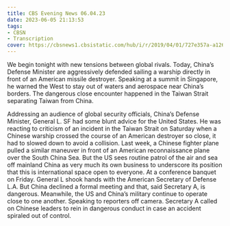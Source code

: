 ```yaml
---
title: CBS Evening News 06.04.23
date: 2023-06-05 21:13:53
tags:
- CBSN
- Transcription
cover: https://cbsnews1.cbsistatic.com/hub/i/r/2019/04/01/727e357a-a126-4138-a2c5-4d3222669d57/thumbnail/640x360/3ff2761028dc5c65cc4f07acd54bcd5c/cbsn2-logo-1920x1080.jpg
---
```

We begin tonight with new tensions between global rivals. Today, China’s Defense Minister are aggressively defended sailing a warship directly in front of an American missile destroyer. Speaking at a summit in Singapore, he warned the West to stay out of waters and aerospace near China’s borders. The dangerous close encounter happened in the Taiwan Strait separating Taiwan from China. 

Addressing an audience of global security officials, China’s Defense Minister, General L. SF had some blunt advice for the United States. He was reacting to criticism of an incident in the Taiwan Strait on Saturday when a Chinese warship crossed the course of an American destroyer so close, it had to slowed down to avoid a collision. Last week, a Chinese fighter plane pulled a similar maneuver in front of an American reconnaissance plane over the South China Sea. But the US sees routine patrol of the air and sea off mainland China as very much its own business to underscore its position that this is international space open to everyone. At a conference banquet on Friday. General L shook hands with the American Secretary of Defense L.A. But China declined a formal meeting and that, said Secretary A, is dangerous. Meanwhile, the US and China’s military continue to operate close to one another. Speaking to reporters off camera. Secretary A called on Chinese leaders to rein in dangerous conduct in case an accident spiraled out of control. 
